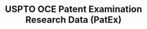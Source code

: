 ---
bigquery: https://console.cloud.google.com/bigquery?p=patents-public-data&d=uspto_oce_pair&page=dataset
citation: 'Graham, S. Marco, A., and Miller, A. (2015). “The USPTO Patent Examination
  Research Dataset: A Window on the Process of Patent Examination.”'
contributors: Graham, S. Marco, A., Miller, A.
cost: None
description: The latest version of PatEx (referred to below as the 2020 release) contains
  detailed information on nearly 11.9 million publicly-viewable provisional and non-provisional
  patent applications to the USPTO and over 4.6 million Patent Cooperation Treaty
  (PCT) applications. It is based on data that OCE downloaded from the Patent Examination
  Data System (PEDS) in April, 2021. The PEDS data are sourced from Public PAIR. The
  first time that OCE used PEDS as the basis of PatEx was for the 2019 release. We
  took the PEDS data and organized it into the familiar PatEx data files, which are
  based on the organization of the Public PAIR portal. The data files include information
  on each application’s characteristics, prosecution history, continuation history,
  claims of foreign priority, patent term adjustment history, publication history,
  and correspondence address information.
documentation: 'For the 2019 and later releases, new technical documentation is available
  https://www.uspto.gov/sites/default/files/documents/PatEx-2019-Technical-Doc.pdf


  A document describing the 2014-2017 data sets is available and can be cited as:
  Graham, Stuart J.H. and Marco, Alan C. and Miller, Richard, The USPTO Patent Examination
  Research Dataset: A Window on the Process of Patent Examination (November 30, 2015).
  Available at SSRN: https://ssrn.com/abstract=2702637.'
last_edit: Mon, 04 Apr 2022 19:06:22 GMT
location: https://www.uspto.gov/ip-policy/economic-research/research-datasets/patent-examination-research-dataset-public-pair
maintained_by: EconomicsData@uspto.gov
related_publications: https://ssrn.com/abstract=29956744, https://ssrn.com/abstract=2702637
schema_fields: '[''correspondence_country_code'', ''foreign_parent_date'', ''atty_docket_number'',
  ''patent_issue_date'', ''examiner_name_middle'', ''file_location_date'', ''child_filing_date'',
  ''disposal_type'', ''uspc_subclass'', ''wipo_pub_number'', ''correspondence_postal_code'',
  ''child_application_number'', ''correspondence_name_line_2'', ''correspondence_city'',
  ''inventor_name_middle'', ''invention_title'', ''examiner_art_unit'', ''status_code'',
  ''correspondence_name_line_1'', ''inventor_name_last'', ''examiner_name_first'',
  ''foreign_parent_id'', ''appl_status_code'', ''parent_country'', ''correspondence_street_line_2'',
  ''confirm_number'', ''inventor_country_name'', ''inventor_country_code'', ''parent_filing_date'',
  ''earliest_pgpub_date'', ''application_type'', ''examiner_id'', ''small_entity_indicator'',
  ''continuation_type'', ''recorded_date'', ''correspondence_region_code'', ''parent_application_number'',
  ''inventor_rank'', ''patent_number'', ''correspondence_street_line_1'', ''invention_subject_matter'',
  ''sequence_number'', ''status_description'', ''file_location'', ''parent_country_code'',
  ''earliest_pgpub_number'', ''aia_first_to_file'', ''filing_date'', ''wipo_pub_date'',
  ''appl_status_date'', ''abandon_date'', ''uspc_class'', ''inventor_name_first'',
  ''event_code'', ''application_number'', ''event_description'', ''inventor_region_code'',
  ''inventor_address_type'', ''correspondence_region_name'', ''application_number_pair'',
  ''correspondence_country_name'', ''examiner_name_last'', ''customer_number'']'
shortname: patex
tags:
- patents
- legal
- history
terms_of_use: 'USPTO’s online databases are not designed or intended to be a source
  for bulk downloads of USPTO data when accessed through the website’s interfaces.
  Individuals, companies, IP addresses, or blocks of IP addresses who, in effect,
  deny or decrease service by generating unusually high numbers of database accesses
  (searches, pages, or hits), whether generated manually or in an automated fashion,
  may be denied access to USPTO servers without notice.


  Bulk data products may be separately obtained from the USPTO, either for free or
  at the cost of dissemination. For details, see information on Electronic Bulk Data
  Products: https://www.uspto.gov/learning-and-resources/electronic-bulk-data-products'
title: USPTO OCE Patent Examination Research Data (PatEx)
uuid: 4342caa7-23af-420c-b2f6-6088f133df6a
---